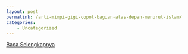 ```yaml
---
layout: post
permalink: /arti-mimpi-gigi-copot-bagian-atas-depan-menurut-islam/
categories:
    - Uncategorized
---
```


[Baca Selengkapnya](/03)